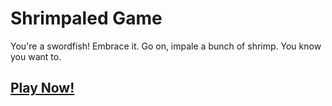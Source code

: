 # Shrimpaled Game

You're a swordfish! Embrace it. Go on, impale a bunch of shrimp. You know you want to.

## [Play Now!](https://entozoon.github.io/shrimpaled/)
